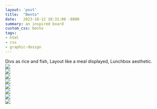 ```yaml
---
layout: 'post'
title:  "Bento"
date:   2023-10-12 10:31:00 -0800
summary: an inspired board
custom_css: bento
tags:
- html
- css
- graphic-design
---
```

<div class='haiku'>
  <span>Divs as rice and fish,</span>
  <span class='text-center'>Layout like a meal displayed,</span>
  <span class='text-right'>Lunchbox aesthetic.</span>
</div>
<div class="bento-container">
  <div class="top-row">
    <div class='img-wrapper'><img src='castle.jpg'></div>
    <div class='img-wrapper-2'><img src='shadow.jpg'></div>
    <div class='img-wrapper'><img src='crest.jpg'></div>
    <div class='img-wrapper'><img src='tengu.jpg'></div>
  </div>

  <div class="bottom-row">
    <div class='img-wrapper'><img src='bamboo.jpg'></div>
    <div class='img-wrapper'><img src='stone.jpg'></div>
    <div class='img-wrapper-2'><img src='print.jpg'></div>
    <div class='img-wrapper'><img src='roots.jpg'></div>

  </div>
</div>

